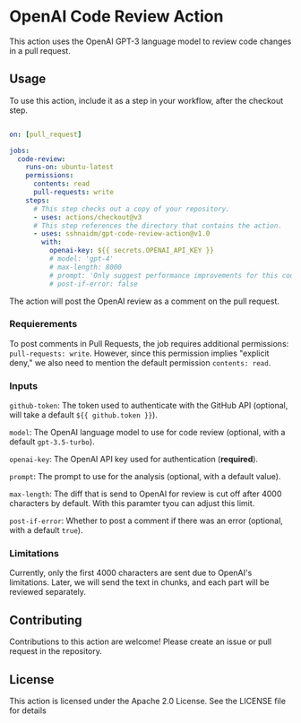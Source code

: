 # OpenAI Code Review Action

This action uses the OpenAI GPT-3 language model to review code changes in a pull request.

## Usage

To use this action, include it as a step in your workflow, after the checkout step.

```yaml

on: [pull_request]

jobs:
  code-review:
    runs-on: ubuntu-latest
    permissions:
      contents: read
      pull-requests: write
    steps:
      # This step checks out a copy of your repository.
      - uses: actions/checkout@v3
      # This step references the directory that contains the action.
      - uses: sshnaidm/gpt-code-review-action@v1.0
        with:
          openai-key: ${{ secrets.OPENAI_API_KEY }}
          # model: 'gpt-4'
          # max-length: 8000
          # prompt: 'Only suggest performance improvements for this code.'
          # post-if-error: false

```

The action will post the OpenAI review as a comment on the pull request.

### Requierements

To post comments in Pull Requests, the job requires additional permissions: `pull-requests: write`. However, since this permission implies "explicit deny," we also need to mention the default permission `contents: read`.

### Inputs

`github-token`: The token used to authenticate with the GitHub API (optional, will take a default `${{ github.token }}`).

`model`: The OpenAI language model to use for code review (optional, with a default `gpt-3.5-turbo`).

`openai-key`: The OpenAI API key used for authentication (**required**).

`prompt`: The prompt to use for the analysis (optional, with a default value).

`max-length`: The diff that is send to OpenAI for review is cut off after 4000 characters by default. With this paramter tyou can adjust this limit.

`post-if-error`: Whether to post a comment if there was an error (optional, with a default `true`).

### Limitations

Currently, only the first 4000 characters are sent due to OpenAI's limitations. Later, we will send the text in chunks, and each part will be reviewed separately.

## Contributing

Contributions to this action are welcome! Please create an issue or pull request in the repository.

## License

This action is licensed under the Apache 2.0 License. See the LICENSE file for details
